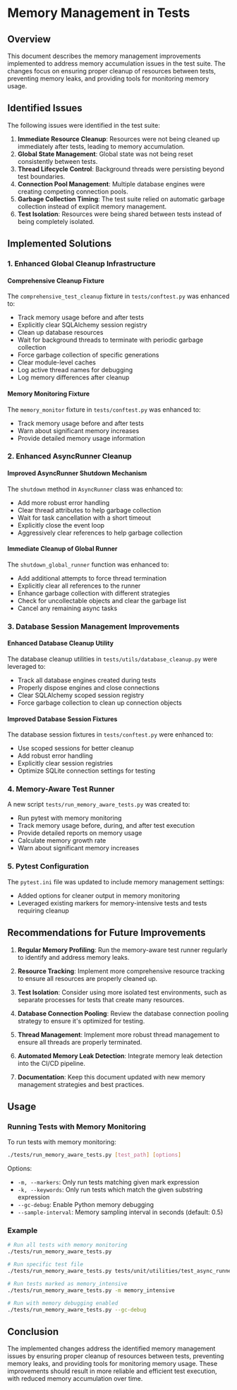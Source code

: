 # Memory Management in Tests

## Overview

This document describes the memory management improvements implemented to address memory accumulation issues in the test suite. The changes focus on ensuring proper cleanup of resources between tests, preventing memory leaks, and providing tools for monitoring memory usage.

## Identified Issues

The following issues were identified in the test suite:

1. **Immediate Resource Cleanup**: Resources were not being cleaned up immediately after tests, leading to memory accumulation.
2. **Global State Management**: Global state was not being reset consistently between tests.
3. **Thread Lifecycle Control**: Background threads were persisting beyond test boundaries.
4. **Connection Pool Management**: Multiple database engines were creating competing connection pools.
5. **Garbage Collection Timing**: The test suite relied on automatic garbage collection instead of explicit memory management.
6. **Test Isolation**: Resources were being shared between tests instead of being completely isolated.

## Implemented Solutions

### 1. Enhanced Global Cleanup Infrastructure

#### Comprehensive Cleanup Fixture

The `comprehensive_test_cleanup` fixture in `tests/conftest.py` was enhanced to:

- Track memory usage before and after tests
- Explicitly clear SQLAlchemy session registry
- Clean up database resources
- Wait for background threads to terminate with periodic garbage collection
- Force garbage collection of specific generations
- Clear module-level caches
- Log active thread names for debugging
- Log memory differences after cleanup

#### Memory Monitoring Fixture

The `memory_monitor` fixture in `tests/conftest.py` was enhanced to:

- Track memory usage before and after tests
- Warn about significant memory increases
- Provide detailed memory usage information

### 2. Enhanced AsyncRunner Cleanup

#### Improved AsyncRunner Shutdown Mechanism

The `shutdown` method in `AsyncRunner` class was enhanced to:

- Add more robust error handling
- Clear thread attributes to help garbage collection
- Wait for task cancellation with a short timeout
- Explicitly close the event loop
- Aggressively clear references to help garbage collection

#### Immediate Cleanup of Global Runner

The `shutdown_global_runner` function was enhanced to:

- Add additional attempts to force thread termination
- Explicitly clear all references to the runner
- Enhance garbage collection with different strategies
- Check for uncollectable objects and clear the garbage list
- Cancel any remaining async tasks

### 3. Database Session Management Improvements

#### Enhanced Database Cleanup Utility

The database cleanup utilities in `tests/utils/database_cleanup.py` were leveraged to:

- Track all database engines created during tests
- Properly dispose engines and close connections
- Clear SQLAlchemy scoped session registry
- Force garbage collection to clean up connection objects

#### Improved Database Session Fixtures

The database session fixtures in `tests/conftest.py` were enhanced to:

- Use scoped sessions for better cleanup
- Add robust error handling
- Explicitly clear session registries
- Optimize SQLite connection settings for testing

### 4. Memory-Aware Test Runner

A new script `tests/run_memory_aware_tests.py` was created to:

- Run pytest with memory monitoring
- Track memory usage before, during, and after test execution
- Provide detailed reports on memory usage
- Calculate memory growth rate
- Warn about significant memory increases

### 5. Pytest Configuration

The `pytest.ini` file was updated to include memory management settings:

- Added options for cleaner output in memory monitoring
- Leveraged existing markers for memory-intensive tests and tests requiring cleanup

## Recommendations for Future Improvements

1. **Regular Memory Profiling**: Run the memory-aware test runner regularly to identify and address memory leaks.

2. **Resource Tracking**: Implement more comprehensive resource tracking to ensure all resources are properly cleaned up.

3. **Test Isolation**: Consider using more isolated test environments, such as separate processes for tests that create many resources.

4. **Database Connection Pooling**: Review the database connection pooling strategy to ensure it's optimized for testing.

5. **Thread Management**: Implement more robust thread management to ensure all threads are properly terminated.

6. **Automated Memory Leak Detection**: Integrate memory leak detection into the CI/CD pipeline.

7. **Documentation**: Keep this document updated with new memory management strategies and best practices.

## Usage

### Running Tests with Memory Monitoring

To run tests with memory monitoring:

```bash
./tests/run_memory_aware_tests.py [test_path] [options]
```

Options:
- `-m, --markers`: Only run tests matching given mark expression
- `-k, --keywords`: Only run tests which match the given substring expression
- `--gc-debug`: Enable Python memory debugging
- `--sample-interval`: Memory sampling interval in seconds (default: 0.5)

### Example

```bash
# Run all tests with memory monitoring
./tests/run_memory_aware_tests.py

# Run specific test file
./tests/run_memory_aware_tests.py tests/unit/utilities/test_async_runner.py

# Run tests marked as memory_intensive
./tests/run_memory_aware_tests.py -m memory_intensive

# Run with memory debugging enabled
./tests/run_memory_aware_tests.py --gc-debug
```

## Conclusion

The implemented changes address the identified memory management issues by ensuring proper cleanup of resources between tests, preventing memory leaks, and providing tools for monitoring memory usage. These improvements should result in more reliable and efficient test execution, with reduced memory accumulation over time.